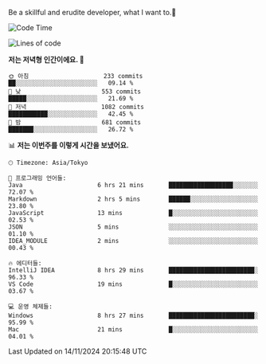 Be a skillful and erudite developer, what I want to.👶

<!--START_SECTION:waka-->
![Code Time](http://img.shields.io/badge/Code%20Time-1%2C393%20hrs%2048%20mins-blue)

![Lines of code](https://img.shields.io/badge/%EC%A0%80%EB%8A%94%20%EC%97%AC%ED%83%9C%EA%B9%8C%EC%A7%80%20-884.3%20thousand%20%EC%A4%84%EC%9D%98%20%EC%BD%94%EB%93%9C%EB%A5%BC%20%EC%9E%91%EC%84%B1%ED%96%88%EC%96%B4%EC%9A%94.-blue)

**저는 저녁형 인간이에요. 🦉** 

```text
🌞 아침                     233 commits         ██░░░░░░░░░░░░░░░░░░░░░░░   09.14 % 
🌆 낮　                     553 commits         █████░░░░░░░░░░░░░░░░░░░░   21.69 % 
🌃 저녁                     1082 commits        ███████████░░░░░░░░░░░░░░   42.45 % 
🌙 밤　                     681 commits         ███████░░░░░░░░░░░░░░░░░░   26.72 % 
```


📊 **저는 이번주를 이렇게 시간을 보냈어요.** 

```text
🕑︎ Timezone: Asia/Tokyo

💬 프로그래밍 언어들: 
Java                     6 hrs 21 mins       ██████████████████░░░░░░░   72.07 % 
Markdown                 2 hrs 5 mins        ██████░░░░░░░░░░░░░░░░░░░   23.80 % 
JavaScript               13 mins             █░░░░░░░░░░░░░░░░░░░░░░░░   02.53 % 
JSON                     5 mins              ░░░░░░░░░░░░░░░░░░░░░░░░░   01.10 % 
IDEA_MODULE              2 mins              ░░░░░░░░░░░░░░░░░░░░░░░░░   00.43 % 

🔥 에디터들: 
IntelliJ IDEA            8 hrs 29 mins       ████████████████████████░   96.33 % 
VS Code                  19 mins             █░░░░░░░░░░░░░░░░░░░░░░░░   03.67 % 

💻 운영 체제들: 
Windows                  8 hrs 27 mins       ████████████████████████░   95.99 % 
Mac                      21 mins             █░░░░░░░░░░░░░░░░░░░░░░░░   04.01 % 
```


 Last Updated on 14/11/2024 20:15:48 UTC
<!--END_SECTION:waka-->
